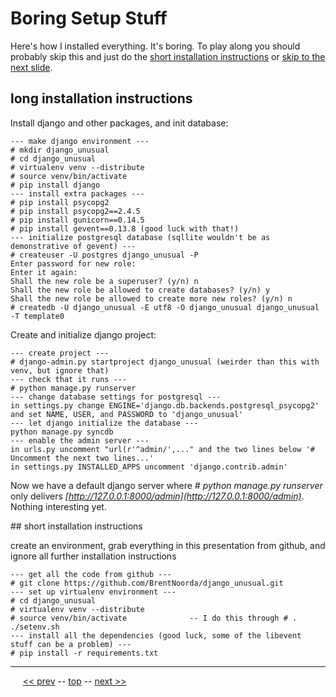 Boring Setup Stuff
=========

Here's how I installed everything. It's boring. To play along you should probably skip this and just do the [short installation instructions](#short) or [skip to the next slide](04.md).

## long installation instructions

Install django and other packages, and init database:

    --- make django environment ---
    # mkdir django_unusual
    # cd django_unusual
    # virtualenv venv --distribute
    # source venv/bin/activate
    # pip install django
    --- install extra packages ---
    # pip install psycopg2
    # pip install psycopg2==2.4.5
    # pip install gunicorn==0.14.5
    # pip install gevent==0.13.8 (good luck with that!)
    --- initialize postgresql database (sqllite wouldn't be as demonstrative of gevent) ---
    # createuser -U postgres django_unusual -P
    Enter password for new role:
    Enter it again:
    Shall the new role be a superuser? (y/n) n
    Shall the new role be allowed to create databases? (y/n) y
    Shall the new role be allowed to create more new roles? (y/n) n
    # createdb -U django_unusual -E utf8 -O django_unusual django_unusual -T template0

Create and initialize django project:

    --- create project ---
    # django-admin.py startproject django_unusual (weirder than this with venv, but ignore that)
    --- check that it runs ---
    # python manage.py runserver
    --- change database settings for postgresql ---
    in settings.py change ENGINE='django.db.backends.postgresql_psycopg2' and set NAME, USER, and PASSWORD to 'django_unusual'
    --- let django initialize the database ---
    python manage.py syncdb
    --- enable the admin server ---
    in urls.py uncomment "url(r'^admin/',..." and the two lines below '# Uncomment the next two lines...'
    in settings.py INSTALLED_APPS uncomment 'django.contrib.admin'

Now we have a default django server where _# python manage.py runserver_ only delivers _[http://127.0.0.1:8000/admin](http://127.0.0.1:8000/admin)_. Nothing interesting yet.

<a name="short"/>
## short installation instructions

create an environment, grab everything in this presentation from github, and ignore all further installation instructions

    --- get all the code from github ---
    # git clone https://github.com/BrentNoorda/django_unusual.git
    --- set up virtualenv environment ---
    # cd django_unusual
    # virtualenv venv --distribute
    # source venv/bin/activate              -- I do this through # . ./setenv.sh
    --- install all the dependencies (good luck, some of the libevent stuff can be a problem) ---
    # pip install -r requirements.txt

------

&nbsp;&nbsp;&nbsp;&nbsp; [&lt;&lt; prev](02.md) -- [top](../README.md) -- [next &gt;&gt;](04.md)